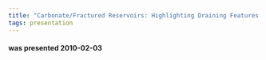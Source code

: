 ```yaml
---
title: "Carbonate/Fractured Reservoirs: Highlighting Draining Features (Pipe-Layers & Pipe-Channels) Based on Borehole Image Analyses (Dr Abdelkader SAADALLAH, SaadGeo)"
tags: presentation
---
```

#### was presented 2010-02-03 

